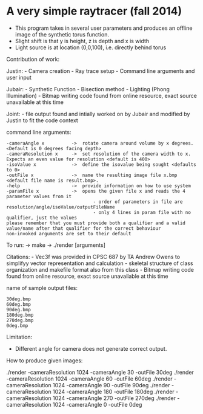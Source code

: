 # A very simple raytracer (fall 2014)

- This program takes in several user parameters and produces an offline image of the synthetic torus function.
- Slight shift is that y is height, z is depth and x is width
- Light source is at location (0,0,100), i.e. directly behind torus

Contribution of work:

Justin:
	- Camera creation
	- Ray trace setup
	- Command line arguments and user input

Jubair:
	- Synthetic Function
	- Bisection method
	- Lighting (Phong Illumination)
	- Bitmap writing code found from online resource, exact source unavailable at this time
	
Joint:
	- file output found and intially worked on by Jubair and modified by Justin to fit the code context 


command line arguments:

	-cameraAngle x			->	rotate camera around volume by x degrees. <Default is 0 degrees facing depth>
	-cameraResolution x		-> 	set resolution of the camera width to x. Expects an even value for resolution <default is 400>
	-isoValue x				->  define the isovalue being sought <defaults to 0>
	-outFile x				->  name the resulting image file x.bmp <default file name is result.bmp>. 
	-help					->  provide information on how to use system
	-paramFile x			->  opens the given file x and reads the 4 parameter values from it
									- order of parameters in file are resolution/angle/isoValue/outputFileName
									- only 4 lines in param file with no qualifier, just the values
	please remember that you must provide both a qualifier and a valid value/name after that qualifier for the correct behaviour
	non-invoked arguments are set to their default
	
To run:	
	-> make
	-> ./render [arguments]
	
Citations:
	- Vec3f was provided in CPSC 687 by TA Andrew Owens to simplifyy vector representation and calculation
	- skeletal structure of class organization and makefile format also from this class
	- Bitmap writing code found from online resource, exact source unavailable at this time
	
name of sample output files:

	30deg.bmp
	60deg.bmp
	90deg.bmp
	180deg.bmp
	270deg.bmp
	0deg.bmp

Limitation:
 - Different angle for camera does not generate correct output.
 
How to produce given images:

./render -cameraResolution 1024 -cameraAngle 30 -outFile 30deg
./render -cameraResolution 1024 -cameraAngle 60 -outFile 60deg
./render -cameraResolution 1024 -cameraAngle 90 -outFile 90deg
./render -cameraResolution 1024 -cameraAngle 180 -outFile 180deg
./render -cameraResolution 1024 -cameraAngle 270 -outFile 270deg
./render -cameraResolution 1024 -cameraAngle 0 -outFile 0deg
